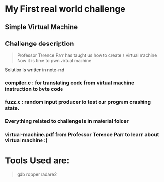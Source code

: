 # My First real world challenge
## Simple Virtual Machine 
## Challenge description 
> Professor Terence Parr has taught
> us how to create a virtual machine 
> Now it is time to pwn virtual machine

Solution Is written in note-md
### compiler.c : for translating code from virtual machine instruction to byte code
### fuzz.c : random input producer to test our program crashing state.
### Everything related to challenge is in material folder
### virtual-machine.pdf from Professor Terence Parr to learn about virtual machine :)
# Tools Used are:
> gdb
> ropper
> radare2
